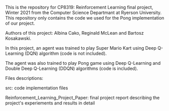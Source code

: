 This is the repository for CP8319: Reinforcement Learning final project, Winter 2021 from the Computer Science Departmant at Ryerson University. This repository only contains the code we used for the Pong implementation of our project.

Authors of this project: Albina Cako, Reginald McLean and Bartosz Kosakawski.

In this project, an agent was trained to play Super Mario Kart using Deep Q-Learning (DQN) algorithm (code is not included).

The agent was also trained to play Pong game using Deep Q-Learning and Double Deep Q-Learning (DDQN) algorithms (code is included).

Files descriptions:

src: code implementation files

Reinforcement_Learning_Project_Paper: final project report describing the project's experiements and results in detail 



